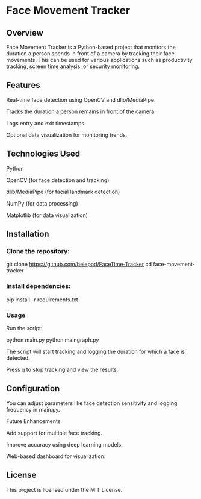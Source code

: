 # Face Movement Tracker

## Overview

Face Movement Tracker is a Python-based project that monitors the duration a person spends in front of a camera by tracking their face movements. This can be used for various applications such as productivity tracking, screen time analysis, or security monitoring.

## Features

Real-time face detection using OpenCV and dlib/MediaPipe.

Tracks the duration a person remains in front of the camera.

Logs entry and exit timestamps.

Optional data visualization for monitoring trends.

## Technologies Used

Python

OpenCV (for face detection and tracking)

dlib/MediaPipe (for facial landmark detection)

NumPy (for data processing)

Matplotlib (for data visualization)

## Installation

### Clone the repository:

git clone https://github.com/belepod/FaceTime-Tracker
cd face-movement-tracker

### Install dependencies:

pip install -r requirements.txt

### Usage

Run the script:

python main.py
python maingraph.py

The script will start tracking and logging the duration for which a face is detected.

Press q to stop tracking and view the results.

## Configuration

You can adjust parameters like face detection sensitivity and logging frequency in main.py.

Future Enhancements

Add support for multiple face tracking.

Improve accuracy using deep learning models.

Web-based dashboard for visualization.

## License

This project is licensed under the MIT License.
